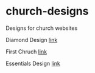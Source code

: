 # church-designs
Designs for church websites

Diamond Design [link](https://zapbampow.github.io/church-designs/DiamondDesign/index2.html)

First Chruch [link](https://zapbampow.github.io/church-designs/FirstChurch/)

Essentials Design [link](https://zapbampow.github.io/church-designs/EssentialsDesign)
